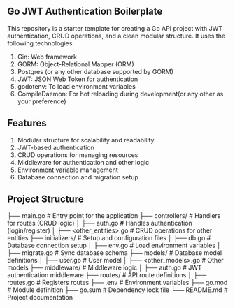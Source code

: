 ## Go JWT Authentication Boilerplate

This repository is a starter template for creating a Go API project with JWT authentication, CRUD operations, and a clean modular structure. It uses the following technologies:

1) Gin: Web framework
2) GORM: Object-Relational Mapper (ORM)
3) Postgres (or any other database supported by GORM)
4) JWT: JSON Web Token for authentication
5) godotenv: To load environment variables
6) CompileDaemon: For hot reloading during development(or any other as your preference)


## Features

1) Modular structure for scalability and readability
2) JWT-based authentication
3) CRUD operations for managing resources
4) Middleware for authentication and other logic
5) Environment variable management
6) Database connection and migration setup

## Project Structure


├── main.go                   # Entry point for the application
├── controllers/              # Handlers for routes (CRUD logic)
│   ├── auth.go               # Handles authentication (login/register)
│   ├── <other_entities>.go   # CRUD operations for other entities
├── initializers/             # Setup and configuration files
│   ├── db.go                 # Database connection setup
│   ├── env.go                # Load environment variables
│   ├── migrate.go            # Sync database schema
├── models/                   # Database model definitions
│   ├── user.go               # User model
│   ├── <other_models>.go     # Other models
├── middleware/               # Middleware logic
│   ├── auth.go               # JWT authentication middleware
├── routes/                   # API route definitions
│   ├── routes.go             # Registers routes
├── .env                      # Environment variables
├── go.mod                    # Module definition
├── go.sum                    # Dependency lock file
└── README.md                 # Project documentation
